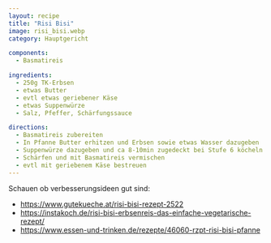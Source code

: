 ```yaml
---
layout: recipe
title: "Risi Bisi"
image: risi_bisi.webp
category: Hauptgericht

components:
  - Basmatireis

ingredients:
  - 250g TK-Erbsen
  - etwas Butter
  - evtl etwas geriebener Käse
  - etwas Suppenwürze
  - Salz, Pfeffer, Schärfungssauce

directions:
  - Basmatireis zubereiten
  - In Pfanne Butter erhitzen und Erbsen sowie etwas Wasser dazugeben
  - Suppenwürze dazugeben und ca 8-10min zugedeckt bei Stufe 6 köcheln lassen
  - Schärfen und mit Basmatireis vermischen
  - evtl mit geriebenem Käse bestreuen
---
```


Schauen ob verbesserungsideen gut sind:

- https://www.gutekueche.at/risi-bisi-rezept-2522
- https://instakoch.de/risi-bisi-erbsenreis-das-einfache-vegetarische-rezept/
- https://www.essen-und-trinken.de/rezepte/46060-rzpt-risi-bisi-pfanne

